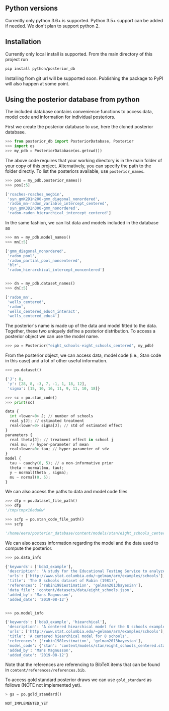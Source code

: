 ## Python versions

Currently only python 3.6+ is supported. Python 3.5+ support can be added if needed. We don't plan to support python 2.

## Installation

Currently only local install is supported. From the main directory of this project run
```bash
pip install python/posterior_db
```

Installing from git url will be supported soon. Publishing the package to PyPI will also happen at some point.

## Using the posterior database from python

The included database contains convenience functions to access data, model code and information for individual posteriors.

First we create the posterior database to use, here the cloned posterior database.

```python
>>> from posterior_db import PosteriorDatabase, Posterior
>>> import os
>>> my_pdb = PosteriorDatabase(os.getcwd())
```

The above code requires that your working directory is in the main folder of your copy
of this project. Alternatively, you can specify the path to the folder directly. To list the posteriors available, use `posterior_names`.

```python
>>> pos = my_pdb.posterior_names()
>>> pos[:5]

['roaches-roaches_negbin',
 'syn_gmK2D1n200-gmm_diagonal_nonordered',
 'radon_mn-radon_variable_intercept_centered',
 'syn_gmK3D2n300-gmm_nonordered',
 'radon-radon_hierarchical_intercept_centered']

```

In the same fashion, we can list data and models included in the database as

```python
>>> mn = my_pdb.model_names()
>>> mn[:5]

['gmm_diagonal_nonordered',
 'radon_pool',
 'radon_partial_pool_noncentered',
 'blr',
 'radon_hierarchical_intercept_noncentered']


>>> dn = my_pdb.dataset_names()
>>> dn[:5]

['radon_mn',
 'wells_centered',
 'radon',
 'wells_centered_educ4_interact',
 'wells_centered_educ4']


```

The posterior's name is made up of the data and model fitted
to the data. Together, these two uniquely define a posterior distribution.
To access a posterior object we can use the model name.

```python
>>> po = Posterior("eight_schools-eight_schools_centered", my_pdb)
```

From the posterior object, we can access data, model code (i.e., Stan code
in this case) and a lot of other useful information.

```python
>>> po.dataset()

{'J': 8,
 'y': [28, 8, -3, 7, -1, 1, 18, 12],
 'sigma': [15, 10, 16, 11, 9, 11, 10, 18]}

>>> sc = po.stan_code()
>>> print(sc)

data {
  int <lower=0> J; // number of schools
  real y[J]; // estimated treatment
  real<lower=0> sigma[J]; // std of estimated effect
}
parameters {
  real theta[J]; // treatment effect in school j
  real mu; // hyper-parameter of mean
  real<lower=0> tau; // hyper-parameter of sdv
}
model {
  tau ~ cauchy(0, 5); // a non-informative prior
  theta ~ normal(mu, tau);
  y ~ normal(theta , sigma);
  mu ~ normal(0, 5);
}

```

We can also access the paths to data and model code files

```python
>>> dfp = po.dataset_file_path()
>>> dfp
'/tmp/tmpx16edu0w'

>>> scfp = po.stan_code_file_path()
>>> scfp

'/home/eero/posterior_database/content/models/stan/eight_schools_centered.stan'
```

We can also access information regarding the model and the data used to compute the posterior.

```python
>>> po.data_info

{'keywords': ['bda3_example'],
 'description': 'A study for the Educational Testing Service to analyze the effects of\nspecial coaching programs on test scores. See Gelman et. al. (2014), Section 5.5 for details.',
 'urls': ['http://www.stat.columbia.edu/~gelman/arm/examples/schools'],
 'title': 'The 8 schools dataset of Rubin (1981)',
 'references': ['rubin1981estimation', 'gelman2013bayesian'],
 'data_file': 'content/datasets/data/eight_schools.json',
 'added_by': 'Mans Magnusson',
 'added_date': '2019-08-12'}


>>> po.model_info

{'keywords': ['bda3_example', 'hiearchical'],
 'description': 'A centered hiearchical model for the 8 schools example of Rubin (1981)',
 'urls': ['http://www.stat.columbia.edu/~gelman/arm/examples/schools'],
 'title': 'A centered hiearchical model for 8 schools',
 'references': ['rubin1981estimation', 'gelman2013bayesian'],
 'model_code': {'stan': 'content/models/stan/eight_schools_centered.stan'},
 'added_by': 'Mans Magnusson',
 'added_date': '2019-08-12'}

```

Note that the references are referencing to BibTeX items that can be found in `content/references/references.bib`.

To access gold standard posterior draws we can use `gold_standard` as follows (NOTE not implemented yet).

```python
> gs = po.gold_standard()

NOT_IMPLEMENTED_YET
```
